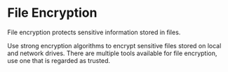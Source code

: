 # File Encryption

File encryption protects sensitive information stored in files.

Use strong encryption algorithms to encrypt sensitive files stored on local and network drives.
There are multiple tools available for file encryption, use one that is regarded as trusted.
